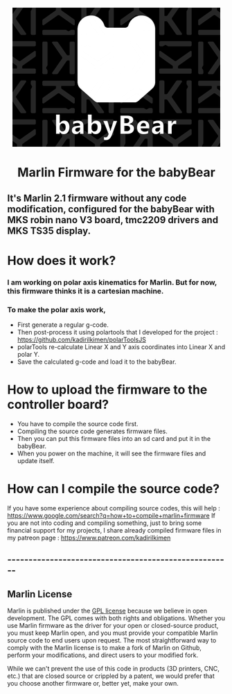 
<p align="center"><img src="../media/babyBear-bootscreen.png" alt="babyBear's logo" /></p>


<h1 align="center">Marlin Firmware for the babyBear</h1>

## It's Marlin 2.1 firmware without any code modification, configured for the babyBear with MKS robin nano V3 board, tmc2209 drivers and MKS TS35 display.



# How does it work?
### I am working on polar axis kinematics for Marlin. But for now, this firmware thinks it is a cartesian machine.
### To make the polar axis work,
- First generate a regular g-code.
- Then post-process it using polartools that I developed for the project : https://github.com/kadirilkimen/polarToolsJS
- polarTools re-calculate Linear X and Y axis coordinates into Linear X and polar Y.
- Save the calculated g-code and load it to the babyBear.


# How to upload the firmware to the controller board?
- You have to compile the source code first.
- Compiling the source code generates firmware files.
- Then you can put this firmware files into an sd card and put it in the babyBear.
- When you power on the machine, it will see the firmware files and update itself.

# How can I compile the source code?
If you have some experience about compiling source codes, this will help : https://www.google.com/search?q=how+to+compile+marlin+firmware
If you are not into coding and compiling something, just to bring some financial support for my projects, I share already compiled firmware files in my patreon page : https://www.patreon.com/kadirilkimen



## -----------------------------------------------------
## Marlin License

Marlin is published under the [GPL license](/LICENSE) because we believe in open development. The GPL comes with both rights and obligations. Whether you use Marlin firmware as the driver for your open or closed-source product, you must keep Marlin open, and you must provide your compatible Marlin source code to end users upon request. The most straightforward way to comply with the Marlin license is to make a fork of Marlin on Github, perform your modifications, and direct users to your modified fork.

While we can't prevent the use of this code in products (3D printers, CNC, etc.) that are closed source or crippled by a patent, we would prefer that you choose another firmware or, better yet, make your own.
